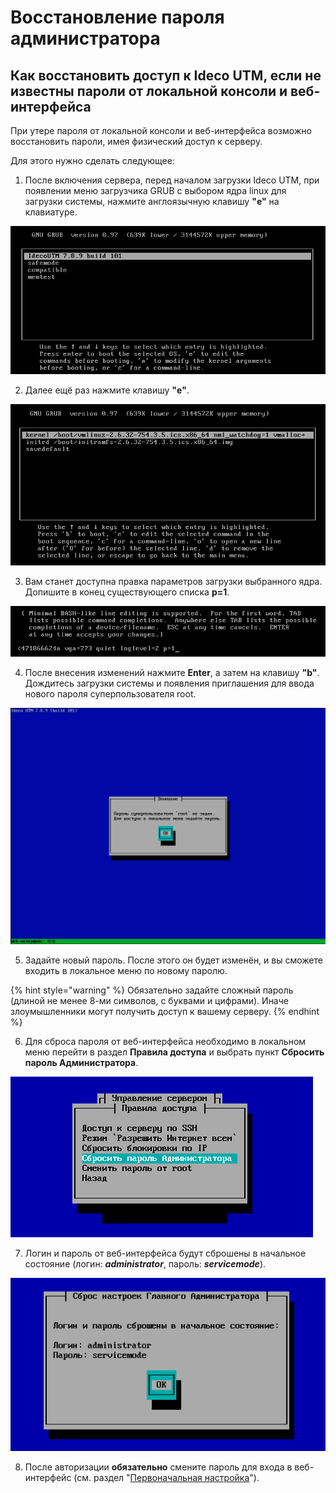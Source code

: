 # Восстановление пароля администратора

## Как восстановить доступ к Ideco UTM, если не известны пароли от локальной консоли и веб-интерфейса

При утере пароля от локальной консоли и веб-интерфейса возможно восстановить пароли, имея физический доступ к серверу.

Для этого нужно сделать следующее:

1. После включения сервера, перед началом загрузки Ideco UTM, при появлении меню загрузчика GRUB с выбором ядра linux для загрузки системы, нажмите англоязычную клавишу **"e"** на клавиатуре.

![](../../.gitbook/assets/1-7-9-.png)

2. Далее ещё раз нажмите клавишу **"e"**.

![](../../.gitbook/assets/2-7-9-.png)

3. Вам станет доступна правка параметров загрузки выбранного ядра. Допишите в конец существующего списка **p=1**.

![](../../.gitbook/assets/3-7-9-.png)

4. После внесения изменений нажмите **Enter**, а затем на клавишу **"b"**. Дождитесь загрузки системы и появления приглашения для ввода нового пароля суперпользователя root.

![](../../.gitbook/assets/4-7-9-.png)

5. Задайте новый пароль. После этого он будет изменён, и вы сможете входить в локальное меню по новому паролю.

{% hint style="warning" %}
Обязательно задайте сложный пароль \(длиной не менее 8-ми символов, с буквами и цифрами\). Иначе злоумышленники могут получить доступ к вашему серверу.
{% endhint %}

6. Для сброса пароля от веб-интерфейса необходимо в локальном меню перейти в раздел **Правила доступа** и выбрать пункт **Сбросить пароль Администратора**.

![](../../.gitbook/assets/10813448.png)

7. Логин и пароль от веб-интерфейса будут сброшены в начальное состояние \(логин: _**administrator**_, пароль: _**servicemode**_\).

![](../../.gitbook/assets/10813449.png)

8. После авторизации **обязательно** смените пароль для входа в веб-интерфейс \(см. раздел "[Первоначальная настройка](../../pervonachalnaya_nastroika.md)"\).

